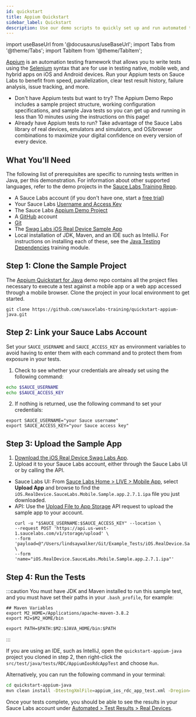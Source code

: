 ```yaml
---
id: quickstart
title: Appium Quickstart
sidebar_label: Quickstart
description: Use our demo scripts to quickly set up and run automated tests and view the results in Sauce Labs.
---
```


import useBaseUrl from '@docusaurus/useBaseUrl';
import Tabs from '@theme/Tabs';
import TabItem from '@theme/TabItem';

[Appium](http://appium.io/) is an automation testing framework that allows you to write tests using the [Selenium](https://www.selenium.dev) syntax that are for use in testing native, mobile web, and hybrid apps on iOS and Android devices. Run your Appium tests on Sauce Labs to benefit from speed, parallelization, clear test result history, failure analysis, issue tracking, and more.

- Don't have Appium tests but want to try? The Appium Demo Repo includes a sample project structure, working configuration specifications, and sample Java tests so you can get up and running in less than 10 minutes using the instructions on this page!
- Already have Appium tests to run? Take advantage of the Sauce Labs library of real devices, emulators and simulators, and OS/browser combinations to maximize your digital confidence on every version of every device.

## What You'll Need

The following list of prerequisites are specific to running tests written in Java, per this demonstration. For information about other supported languages, refer to the demo projects in the [Sauce Labs Training Repo](https://github.com/saucelabs-training).

- A Sauce Labs account (if you don't have one, start a [free trial](https://saucelabs.com/sign-up))
- Your Sauce Labs [Username and Access Key](https://app.saucelabs.com/user-settings)
- The Sauce Labs [Appium Demo Project](https://github.com/saucelabs-training/quickstart-appium-java)
- A [GitHub](https://github.com/signup?ref_cta=Sign+up&ref_loc=header+logged+out&ref_page=%2F&source=header-home) account
- [Git](https://git-scm.com/downloads)
- The [Swag Labs iOS Real Device Sample App](https://github.com/saucelabs/sample-app-mobile/releases)
- Local installation of JDK, Maven, and an IDE such as IntelliJ. For instructions on installing each of these, see the [Java Testing Dependencies](https://training.saucelabs.com/codelabs/Module1-SeleniumJava/index.html?index=..%2F..SeleniumJava#4) training module.

## Step 1: Clone the Sample Project

The [Appium Quickstart for Java](https://github.com/saucelabs-training/quickstart-appium-java) demo repo contains all the project files necessary to execute a test against a mobile app or a web app accessed through a mobile browser. Clone the project in your local environment to get started.

```
git clone https://github.com/saucelabs-training/quickstart-appium-java.git
```

## Step 2: Link your Sauce Labs Account

Set your `SAUCE_USERNAME` and `SAUCE_ACCESS_KEY` as environment variables to avoid having to enter them with each command and to protect them from exposure in your tests.

1. Check to see whether your credentials are already set using the following command:

```bash title="Check Environment Variables"
echo $SAUCE_USERNAME
echo $SAUCE_ACCESS_KEY
```

2. If nothing is returned, use the following command to set your credentials:

```
export SAUCE_USERNAME="your Sauce username"
export SAUCE_ACCESS_KEY="your Sauce access key"
```

## Step 3: Upload the Sample App

1. [Download the iOS Real Device Swag Labs App](https://github.com/saucelabs/sample-app-mobile/releases/download/2.7.1/iOS.RealDevice.SauceLabs.Mobile.Sample.app.2.7.1.ipa).
2. Upload it to your Sauce Labs account, either through the Sauce Labs UI or by calling the API.

- Sauce Labs UI: From [Sauce Labs Home > LIVE > Mobile App](https://app.saucelabs.com/live/app-testing), select **Upload App** and browse to find the `iOS.RealDevice.SauceLabs.Mobile.Sample.app.2.7.1.ipa` file you just downloaded.
- API: Use the [Upload File to App Storage](/dev/api/storage/#upload-file-to-app-storage) API request to upload the sample app to your account.
  ```title="Example API Upload Request"
  curl -u "$SAUCE_USERNAME:$SAUCE_ACCESS_KEY" --location \
  --request POST 'https://api.us-west-1.saucelabs.com/v1/storage/upload' \
  --form 'payload=@"/Users/lindsaywalker/Git/Example_Tests/iOS.RealDevice.SauceLabs.Mobile.Sample.app.2.7.1.ipa"' \
  --form 'name="iOS.RealDevice.SauceLabs.Mobile.Sample.app.2.7.1.ipa"'
  ```

## Step 4: Run the Tests

:::caution
You must have JDK and Maven installed to run this sample test, and you must have set their paths in your `.bash_profile`, for example:

```
## Maven Variables
export M2_HOME=/Applications/apache-maven-3.8.2
export M2=$M2_HOME/bin

export PATH=$PATH:$M2:$JAVA_HOME/bin:$PATH
```

:::

If you are using an IDE, such as IntelliJ, open the `quickstart-appium-java` project you cloned in step 2, then right-click the `src/test/java/tests/RDC/AppiumIosRdcAppTest` and choose `Run`.

Alternatively, you can run the following command in your terminal:

```bash title="Terminal Command"
cd quickstart-appium-java
mvn clean install -DtestngXmlFile=appium_ios_rdc_app_test.xml -Dregion=us
```

Once your tests complete, you should be able to see the results in your Sauce Labs account under [Automated > Test Results > Real Devices](https://app.saucelabs.com/dashboard/tests/rdc).
